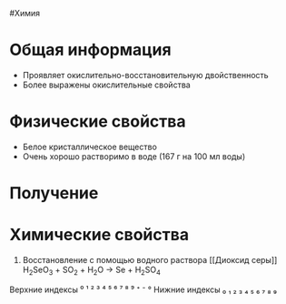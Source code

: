 #Химия 
# Общая информация
- Проявляет окислительно-восстановительную двойственность
- Более выражены окислительные свойства
# Физические свойства
- Белое кристаллическое вещество 
- Очень хорошо растворимо в воде (167 г на 100 мл воды)
# Получение
# Химические свойства
1. Восстановление с помощью водного раствора [[Диоксид серы]]
															H<sub>2</sub>SeO<sub>3</sub> + SO<sub>2</sub> + H<sub>2</sub>O → Se + H<sub>2</sub>SO<sub>4</sub>

Верхние индексы ⁰ ¹ ² ³ ⁴ ⁵ ⁶ ⁷ ⁸ ⁹ ⁺ ⁻ °
Нижние индексы ₀ ₁ ₂ ₃ ₄ ₅ ₆ ₇ ₈ ₉ 